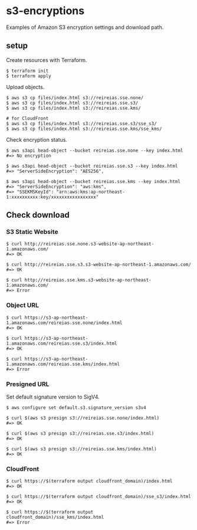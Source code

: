 # s3-encryptions
Examples of Amazon S3 encryption settings and download path.

## setup
Create resources with Terraform.

```console
$ terraform init
$ terraform apply
```

Upload objects.

```console
$ aws s3 cp files/index.html s3://reireias.sse.none/
$ aws s3 cp files/index.html s3://reireias.sse.s3/
$ aws s3 cp files/index.html s3://reireias.sse.kms/

# for CloudFront
$ aws s3 cp files/index.html s3://reireias.sse.s3/sse_s3/
$ aws s3 cp files/index.html s3://reireias.sse.kms/sse_kms/
```

Check encryption status.

```console
$ aws s3api head-object --bucket reireias.sse.none --key index.html
#=> No encryption

$ aws s3api head-object --bucket reireias.sse.s3 --key index.html
#=> "ServerSideEncryption": "AES256",

$ aws s3api head-object --bucket reireias.sse.kms --key index.html
#=> "ServerSideEncryption": "aws:kms",
#=> "SSEKMSKeyId": "arn:aws:kms:ap-northeast-1:xxxxxxxxxx:key/xxxxxxxxxxxxxxxxx"
```

## Check download
### S3 Static Website

```console
$ curl http://reireias.sse.none.s3-website-ap-northeast-1.amazonaws.com/
#=> OK

$ curl http://reireias.sse.s3.s3-website-ap-northeast-1.amazonaws.com/
#=> OK

$ curl http://reireias.sse.kms.s3-website-ap-northeast-1.amazonaws.com/
#=> Error
```

### Object URL

```console
$ curl https://s3-ap-northeast-1.amazonaws.com/reireias.sse.none/index.html
#=> OK

$ curl https://s3-ap-northeast-1.amazonaws.com/reireias.sse.s3/index.html
#=> OK

$ curl https://s3-ap-northeast-1.amazonaws.com/reireias.sse.kms/index.html
#=> Error
```

### Presigned URL
Set default signature version to SigV4.

```console
$ aws configure set default.s3.signature_version s3v4
```

```console
$ curl $(aws s3 presign s3://reireias.sse.none/index.html)
#=> OK

$ curl $(aws s3 presign s3://reireias.sse.s3/index.html)
#=> OK

$ curl $(aws s3 presign s3://reireias.sse.kms/index.html)
#=> OK
```

### CloudFront

```console
$ curl https://$(terraform output cloudfront_domain)/index.html
#=> OK

$ curl https://$(terraform output cloudfront_domain)/sse_s3/index.html
#=> OK

$ curl https://$(terraform output cloudfront_domain)/sse_kms/index.html
#=> Error
```
